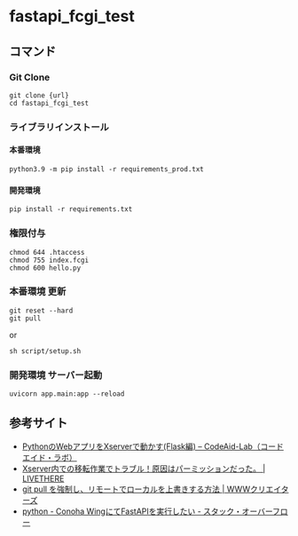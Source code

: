 # fastapi_fcgi_test

## コマンド

### Git Clone

```
git clone {url}
cd fastapi_fcgi_test
```

### ライブラリインストール

#### 本番環境
```
python3.9 -m pip install -r requirements_prod.txt
```

#### 開発環境
```
pip install -r requirements.txt
```

### 権限付与

```
chmod 644 .htaccess
chmod 755 index.fcgi
chmod 600 hello.py
```

### 本番環境 更新
```
git reset --hard
git pull
```

or

```
sh script/setup.sh
```

### 開発環境 サーバー起動
```
uvicorn app.main:app --reload
```

## 参考サイト
- [PythonのWebアプリをXserverで動かす(Flask編) – CodeAid-Lab（コードエイド・ラボ）](https://codeaid.jp/webapp-xserver/)  
- [Xserver内での移転作業でトラブル！原因はパーミッションだった。 | LIVETHERE](https://livethere.net/web_design/xserver_move)  
- [git pull を強制し、リモートでローカルを上書きする方法 | WWWクリエイターズ](https://www-creators.com/archives/1097#git_reset_w_hyphenhard)  
- [python - Conoha WingにてFastAPIを実行したい - スタック・オーバーフロー](https://ja.stackoverflow.com/questions/89559/conoha-wing%E3%81%AB%E3%81%A6fastapi%E3%82%92%E5%AE%9F%E8%A1%8C%E3%81%97%E3%81%9F%E3%81%84)  